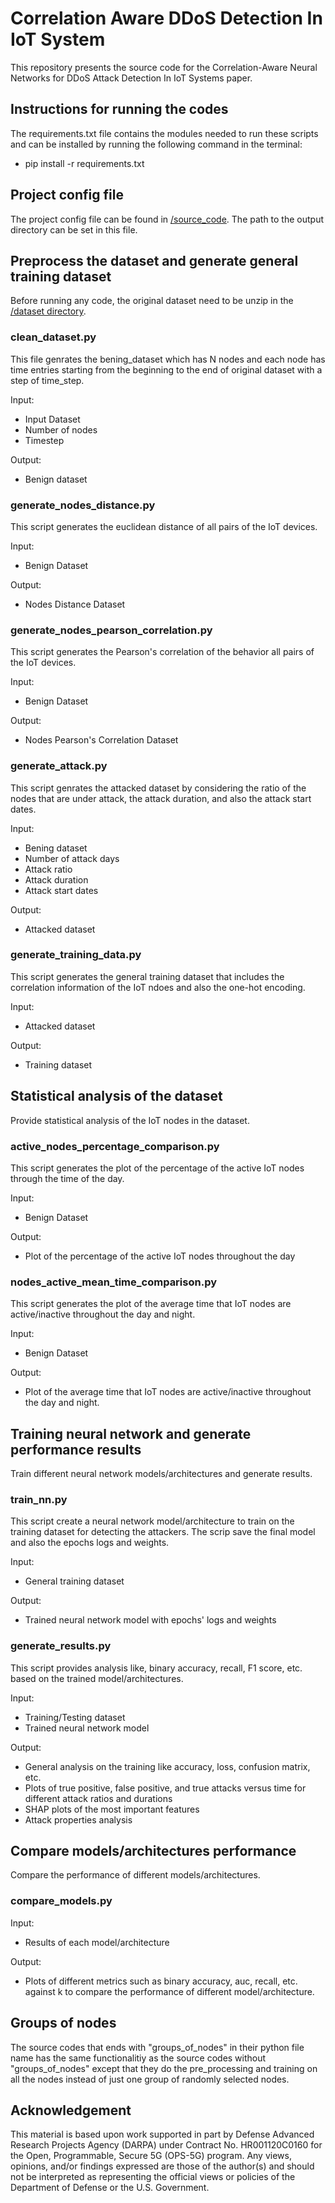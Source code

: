 # Correlation Aware DDoS Detection In IoT System

This repository presents the source code for the Correlation-Aware Neural Networks for DDoS Attack Detection In IoT Systems paper.


## Instructions for running the codes

The requirements.txt file contains the modules needed to run these scripts and can be installed by running the following command in the terminal:
* pip install -r requirements.txt

## Project config file

The project config file can be found in [/source_code](https://github.com/ANRGUSC/correlation_aware_ddos_iot/tree/main/source_code). The path to the output directory can be set in this file.

## Preprocess the dataset and generate general training dataset

Before running any code, the original dataset need to be unzip in the [/dataset directory](https://github.com/ANRGUSC/correlation_aware_ddos_iot/tree/main/dataset). 

### clean_dataset.py

This file genrates the bening_dataset which has N nodes and each node has time entries starting from the beginning to the end of original dataset with a step of time_step.

Input:
- Input Dataset
- Number of nodes
- Timestep

Output:
- Benign dataset

### generate_nodes_distance.py

This script generates the euclidean distance of all pairs of the IoT devices.

Input:
- Benign Dataset

Output:
- Nodes Distance Dataset

### generate_nodes_pearson_correlation.py

This script generates the Pearson's correlation of the behavior all pairs of the IoT devices.

Input:
- Benign Dataset

Output:
- Nodes Pearson's Correlation Dataset

### generate_attack.py

This script genrates the attacked dataset by considering the ratio of the nodes that are under attack, the attack duration, and also the attack start dates.

Input:
- Bening dataset
- Number of attack days
- Attack ratio
- Attack duration
- Attack start dates

Output:
- Attacked dataset

### generate_training_data.py

This script generates the general training dataset that includes the correlation information of the IoT ndoes and also the one-hot encoding.

Input:
- Attacked dataset

Output:
- Training dataset

## Statistical analysis of the dataset

Provide statistical analysis of the IoT nodes in the dataset. 

### active_nodes_percentage_comparison.py

This script generates the plot of the percentage of the active IoT nodes through the time of the day.

Input:
- Benign Dataset

Output:
- Plot of the percentage of the active IoT nodes throughout the day

### nodes_active_mean_time_comparison.py

This script generates the plot of the average time that IoT nodes are active/inactive throughout the day and night.

Input:
- Benign Dataset

Output:
- Plot of the average time that IoT nodes are active/inactive throughout the day and night.


## Training neural network and generate performance results

Train different neural network models/architectures and generate results.


### train_nn.py

This script create a neural network model/architecture to train on the training dataset for detecting the attackers. The scrip save the final model and also the epochs logs and weights.

Input:
- General training dataset

Output:
- Trained neural network model with epochs' logs and weights


### generate_results.py

This script provides analysis like, binary accuracy, recall, F1 score, etc. based on the trained model/architectures.

Input:
- Training/Testing dataset
- Trained neural network model

Output:
- General analysis on the training like accuracy, loss, confusion matrix, etc.
- Plots of true positive, false positive, and true attacks versus time for different attack ratios and durations
- SHAP plots of the most important features
- Attack properties analysis

## Compare models/architectures performance

Compare the performance of different models/architectures.

### compare_models.py

Input:
- Results of each model/architecture

Output:
- Plots of different metrics such as binary accuracy, auc, recall, etc. against k to compare the performance of different model/architecture.


## Groups of nodes

The source codes that ends with "groups_of_nodes" in their python file name has the same functionalitiy as the source codes without "groups_of_nodes" except that they do the pre_processing and training on all the nodes instead of just one group of randomly selected nodes.


## Acknowledgement

   This material is based upon work supported in part by Defense Advanced Research Projects Agency (DARPA) under Contract No. HR001120C0160 for the Open, Programmable, Secure 5G (OPS-5G) program. Any views, opinions, and/or findings expressed are those of the author(s) and should not be interpreted as representing the official views or policies of the Department of Defense or the U.S. Government. 



